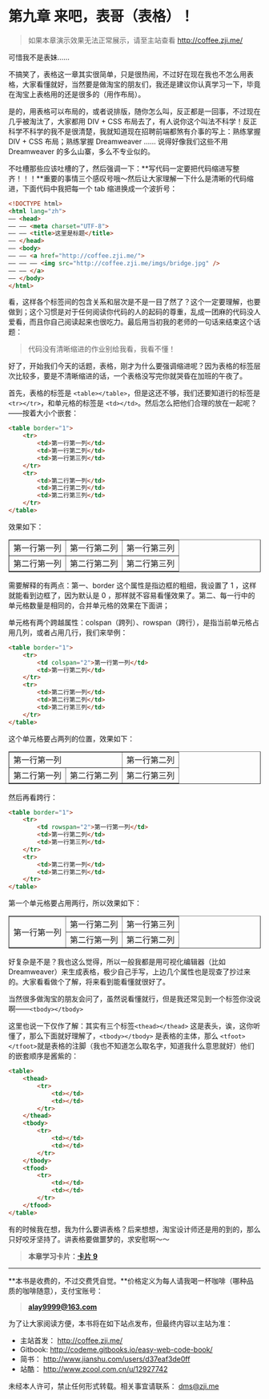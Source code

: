 第九章 来吧，表哥（表格）！
===

> 如果本章演示效果无法正常展示，请至主站查看 http://coffee.zji.me/

可惜我不是表妹……

不搞笑了，表格这一章其实很简单，只是很热闹，不过好在现在我也不怎么用表格，大家看懂就好，当然要是做淘宝的朋友们，我还是建议你认真学习一下，毕竟在淘宝上表格用的还是很多的（用作布局）。

是的，用表格可以布局的，或者说排版，随你怎么叫，反正都是一回事，不过现在几乎被淘汰了，大家都用 DIV + CSS 布局去了，有人说你这个叫法不科学！反正科学不科学的我不是很清楚，我就知道现在招聘前端都煞有介事的写上：熟练掌握 DIV + CSS 布局；熟练掌握 Dreamweaver …… 说得好像我们这些不用 Dreamweaver 的多么山寨，多么不专业似的。

不吐槽那些应该吐槽的了，然后强调一下：**写代码一定要把代码缩进写整齐！！！**重要的事情三个感叹号哦～然后让大家理解一下什么是清晰的代码缩进，下面代码中我把每一个 tab 缩进换成一个波折号：

```html
<!DOCTYPE html>
<html lang="zh">
—— <head>
—— —— <meta charset="UTF-8">
—— —— <title>这里是标题</title>
—— </head>
—— <body>
—— —— <a href="http://coffee.zji.me/">
—— —— —— <img src="http://coffee.zji.me/imgs/bridge.jpg" />
—— —— </a>
—— </body>
</html>
```

看，这样各个标签间的包含关系和层次是不是一目了然了？这个一定要理解，也要做到；这个习惯是对于任何阅读你代码的人的起码的尊重，乱成一团麻的代码没人爱看，而且你自己阅读起来也很吃力。最后用当初我的老师的一句话来结束这个话题：

> 代码没有清晰缩进的作业别给我看，我看不懂！

好了，开始我们今天的话题，表格，刚才为什么要强调缩进呢？因为表格的标签层次比较多，要是不清晰缩进的话，一个表格没写完你就哭昏在加班的午夜了。

首先，表格的标签是 `<table></table>`，但是这还不够，我们还要知道行的标签是 `<tr></tr>`，和单元格的标签是 `<td></td>`。然后怎么把他们合理的放在一起呢？——按着大小个嵌套：

```html
<table border="1">
	<tr>
		<td>第一行第一列</td>
		<td>第一行第二列</td>
		<td>第一行第三列</td>
	</tr>
	<tr>
		<td>第二行第一列</td>
		<td>第二行第二列</td>
		<td>第二行第三列</td>
	</tr>
</table>
```

效果如下：

<table border="1">
	<tr>
		<td>第一行第一列</td>
		<td>第一行第二列</td>
		<td>第一行第三列</td>
	</tr>
	<tr>
		<td>第二行第一列</td>
		<td>第二行第二列</td>
		<td>第二行第三列</td>
	</tr>
</table>

需要解释的有两点：第一、border 这个属性是指边框的粗细，我设置了 1 ，这样就能看到边框了，因为默认是 0 ，那样就不容易看懂效果了。第二、每一行中的单元格数量是相同的，合并单元格的效果在下面讲；

单元格有两个跨越属性：colspan（跨列）、rowspan（跨行），是指当前单元格占用几列，或者占用几行，我们来举例：

```html
<table border="1">
	<tr>
		<td colspan="2">第一行第一列</td>
		<td>第一行第二列</td>
	</tr>
	<tr>
		<td>第二行第一列</td>
		<td>第二行第二列</td>
		<td>第二行第三列</td>
	</tr>
</table>
```

这个单元格要占两列的位置，效果如下：

<table border="1">
	<tr>
		<td colspan="2">第一行第一列</td>
		<td>第一行第二列</td>
	</tr>
	<tr>
		<td>第二行第一列</td>
		<td>第二行第二列</td>
		<td>第二行第三列</td>
	</tr>
</table>

然后再看跨行：

```html
<table border="1">
	<tr>
		<td rowspan="2">第一行第一列</td>
		<td>第一行第二列</td>
		<td>第一行第三列</td>
	</tr>
	<tr>
		<td>第二行第一列</td>
		<td>第二行第二列</td>
	</tr>
</table>
```

第一个单元格要占用两行，所以效果如下：

<table border="1">
	<tr>
		<td rowspan="2">第一行第一列</td>
		<td>第一行第二列</td>
		<td>第一行第三列</td>
	</tr>
	<tr>
		<td>第二行第一列</td>
		<td>第二行第二列</td>
	</tr>
</table>

好复杂是不是？我也这么觉得，所以一般我都是用可视化编辑器（比如 Dreamweaver）来生成表格，极少自己手写，上边几个属性也是现查了抄过来的。大家看看做个了解，将来看到能看懂就很好了。

当然很多做淘宝的朋友会问了，虽然说看懂就行，但是我还常见到一个标签你没说啊——`<tbody></tbody>`

这里也说一下仅作了解：其实有三个标签`<thead></thead>` 这是表头，诶，这你听懂了，那么下面就好理解了，`<tbody></tbody>` 是表格的主体，那么 `<tfoot></tfoot>`就是表格的注脚（我也不知道怎么取名字，知道我什么意思就好）他们的嵌套顺序是酱紫的：

```html
<table>
	<thead>
		<tr>
			<td></td>
			<td></td>
		</tr>
	</thead>
	<tbody>
		<tr>
			<td></td>
			<td></td>
		</tr>
	</tbody>
	<tfood>
		<tr>
			<td></td>
			<td></td>
		</tr>
	</tfood>
</table>
```

有的时候我在想，我为什么要讲表格？后来想想，淘宝设计师还是用的到的，那么只好咬牙坚持了。讲表格要做噩梦的，求安慰啊～～

> **本章学习卡片：[卡片 9](http://coffee.zji.me/card.html?name=chapter9)**

---

**本书是收费的，不过交费凭自觉。**价格定义为每人请我喝一杯咖啡（哪种品质的咖啡随意），支付宝账号：

> **alay9999@163.com**

为了让大家阅读方便，本书将在如下站点发布，但最终内容以主站为准：

* 主站首发： http://coffee.zji.me/
* Gitbook: http://codeme.gitbooks.io/easy-web-code-book/
* 简书： http://www.jianshu.com/users/d37eaf3de0ff
* 站酷： http://www.zcool.com.cn/u/12927742

未经本人许可，禁止任何形式转载。相关事宜请联系： dms@zji.me